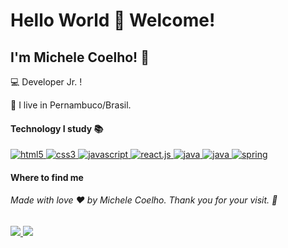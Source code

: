 ### 
# Hello World 👋 Welcome!



## I'm Michele Coelho! 🚀
:computer: Developer Jr. !

:house_with_garden: I live in Pernambuco/Brasil.

#### Technology I study 📚

<a href ="https://www.w3.org/html/" target="_blank">
	<img src="https://img.shields.io/badge/HTML5-E34F26?style=for-the-badge&logoColor=white" alt="html5"/>
	</a>
<a href ="https://www.w3.org/css/" target="_blank">
	<img src="https://img.shields.io/badge/CSS3-1572B6?style=for-the-badge&logoColor=white" alt="css3"/>
	</a>
	<a href ="https://developer.mozilla.org/en-US/docs/Web/JavaScript" target="_blank">
	<img src="https://img.shields.io/badge/JavaScript-F7DF1E?style=for-the-badge&logoColor=white" alt="javascript"/>
	</a>
	<a href ="https://pt-br.reactjs.org/" target="_blank">
	<img src="https://img.shields.io/badge/React.js-6DB33F?style=for-the-badge&logoColor=white" alt="react.js"/>
	</a>
	<a href ="https://www.typescriptlang.org" target="_blank">
	<img src="https://img.shields.io/badge/Typescript-007ACC?style=for-the-badge&logoColor=white" alt="java"/>
	</a>
	<a href ="https://www.java.com" target="_blank">
	<img src="https://img.shields.io/badge/Java-ED8B00?style=for-the-badge&logoColor=white" alt="java"/>
	</a>
	<a href ="https://www.spring.io" target="_blank">
	<img src="https://img.shields.io/badge/Spring-6DB33F?style=for-the-badge&logoColor=white" alt="spring"/>
	</a>

#### Where to find me
###### Made with love ❤️ by Michele Coelho. Thank you for your visit. 👋 
<a href ="https://www.linkedin.com/in/michele-coelho-5017aa79/" target="_blank">
	<img src="https://img.shields.io/badge/linkedin-%230077B5.svg?&style=for-the-badge&logo=linkedin&logoColor=white"/>
	</a>
	<a href ="https://www.instagram.com/michellecoelho7/" target="_blank">
	<img src="https://img.shields.io/badge/instagram-%23E4405F.svg?&style=for-the-badge&logo=instagram&logoColor=white"/>
	</a>
	

